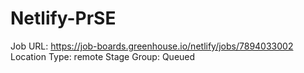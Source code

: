 # Netlify-PrSE

Job URL: https://job-boards.greenhouse.io/netlify/jobs/7894033002
Location Type: remote
Stage Group: Queued
